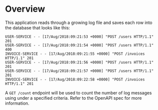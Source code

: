 # Overview
This application reads through a growing log file and saves each row into the database that looks like this:
```text
USER-SERVICE - - [17/Aug/2018:09:21:53 +0000] "POST /users HTTP/1.1" 201
USER-SERVICE - - [17/Aug/2018:09:21:54 +0000] "POST /users HTTP/1.1" 400
INVOICE-SERVICE - - [17/Aug/2018:09:21:55 +0000] "POST /invoices HTTP/1.1" 201
USER-SERVICE - - [17/Aug/2018:09:21:56 +0000] "POST /users HTTP/1.1" 201
USER-SERVICE - - [17/Aug/2018:09:21:57 +0000] "POST /users HTTP/1.1" 201
INVOICE-SERVICE - - [17/Aug/2018:09:22:58 +0000] "POST /invoices HTTP/1.1" 201
```

A `GET /count` endpoint will be used to count the number of log messages using under a specified criteria. Refer to the OpenAPI spec for more information. 
